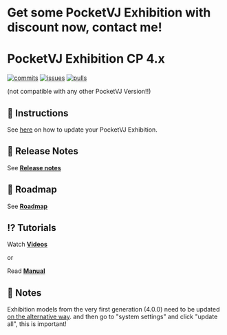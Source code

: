 # Get some PocketVJ Exhibition with discount now, contact me!

# PocketVJ Exhibition CP 4.x

[![commits](https://img.shields.io/github/last-commit/magdesign/PocketVJ-CP-exh/master.svg?style=flat-square)](https://github.com/magdesign/PocketVJ-CP-exh/commits/master)
[![issues](https://img.shields.io/github/issues-raw/magdesign/PocketVJ-CP-exh.svg?style=flat-square)](https://github.com/magdesign/PocketVJ-CP-exh/issues)
[![pulls](https://img.shields.io/github/issues-pr-raw/magdesign/PocketVJ-CP-exh.svg?style=flat-square)](https://github.com/magdesign/PocketVJ-CP-exh/pulls)


(not compatible with any other PocketVJ Version!!)

## 📖️ Instructions

See [here](https://magdesign.github.io/pocketvj_website/pocketvj-exhibition.html) on how to update your PocketVJ Exhibition.

## 📝 Release Notes

See [**Release notes**](RELEASE_NOTES.md)

## 🚀 Roadmap

See [**Roadmap**](ROADMAP.md)

## ⁉️ Tutorials
Watch [**Videos**](https://magdesign.github.io/pocketvj_website/pocketvj-exhibition.html#Tutorials_Exhibition)


or


Read [**Manual**](https://magdesign.github.io/PocketVJ-Exhibition-Documentation//html/index.html)


## 📝 Notes

Exhibition models from the very first generation (4.0.0) need to be updated [on the alternative way](https://video.pocketvj.com/AVideo/video/6/pocketvj-exhibition-alternative-update).
and then go to "system settings" and click "update all", this is important!




